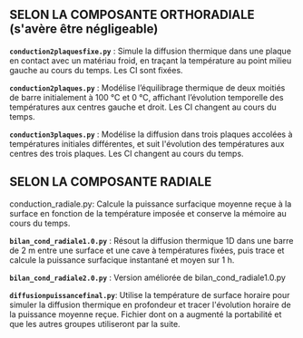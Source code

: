 ## SELON LA COMPOSANTE ORTHORADIALE (s'avère être négligeable)
**`conduction2plaquesfixe.py`** : Simule la diffusion thermique dans une plaque en contact avec un matériau froid, en traçant la température au point milieu gauche au cours du temps. Les CI sont fixées.

**`conduction2plaques.py`** : Modélise l’équilibrage thermique de deux moitiés de barre initialement à 100 °C et 0 °C, affichant l’évolution temporelle des températures aux centres gauche et droit. Les CI changent au cours du temps.

**`conduction3plaques.py`** : Modélise la diffusion dans trois plaques accolées à températures initiales différentes, et suit l'évolution des températures aux centres des trois plaques. Les CI changent au cours du temps.



## SELON LA COMPOSANTE RADIALE
conduction_radiale.py: Calcule la puissance surfacique moyenne reçue à la surface en fonction de la température imposée et conserve la mémoire au cours du temps.

**`bilan_cond_radiale1.0.py`** : Résout la diffusion thermique 1D dans une barre de 2 m entre une surface et une cave à températures fixées, puis trace et calcule la puissance surfacique instantané et moyen sur 1 h.

**`bilan_cond_radiale2.0.py`** : Version améliorée de bilan_cond_radiale1.0.py

**`diffusionpuissancefinal.py`**: Utilise la température de surface horaire pour simuler la diffusion thermique en profondeur et tracer l'évolution horaire de la puissance moyenne reçue. Fichier dont on a augmenté la portabilité et que les autres groupes utiliseront par la suite.
